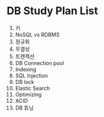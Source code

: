 # DB Study Plan List

1. 키
2. NoSQL vs RDBMS
3. 정규화
4. 무결성
5. 트랜잭션
6. DB Connection pool
7. Indexing
8. SQL Injection
9. DB lock
10. Elastic Search
11. Optimizing
12. ACID
13. DB 튜닝

